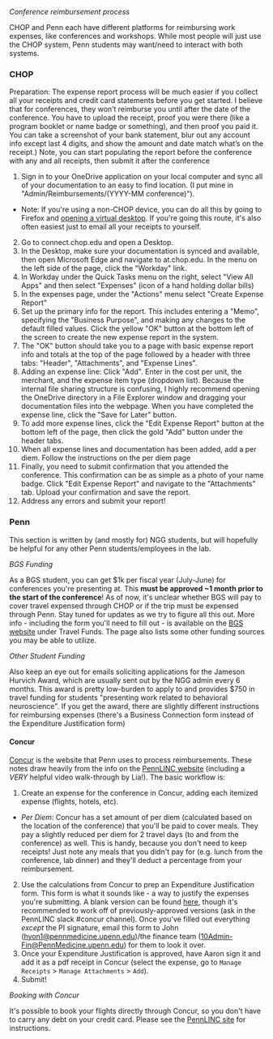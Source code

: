 *Conference reimbursement process*

CHOP and Penn each have different platforms for reimbursing work expenses, like conferences and workshops. While most people will just use the CHOP system, Penn students may want/need to interact with both systems.

### CHOP

Preparation: The expense report process will be much easier if you collect all your receipts and credit card statements before you get started.  I believe that for conferences, they won’t reimburse you until after the date of the conference. You have to upload the receipt, proof you were there (like a program booklet or name badge or something), and then proof you paid it. You can take a screenshot of your bank statement, blur out any account info except last 4 digits, and show the amount and date match what’s on the receipt.) Note, you can start populating the report before the conference with any and all receipts, then submit it after the conference

1. Sign in to your OneDrive application on your local computer and sync all of your documentation to an easy to find location. (I put mine in "Admin/Reimbursements/(YYYY-MM conference)").
  - Note: If you're using a non-CHOP device, you can do all this by going to Firefox and [opening a virtual desktop](https://connect.chop.edu). If you're going this route, it's also often easiest just to email all your receipts to yourself. 
2. Go to connect.chop.edu and open a Desktop. 
3. In the Desktop, make sure your documentation is synced and available, then open Microsoft Edge and navigate to at.chop.edu. In the menu on the left side of the page, click the "Workday" link.
4. In Workday under the Quick Tasks menu on the right, select "View All Apps" and then select "Expenses" (icon of a hand holding dollar bills)
5. In the expenses page, under the "Actions" menu select "Create Expense Report"
6. Set up the primary info for the report. This includes entering a "Memo", specifying the "Business Purpose", and making any changes to the default filled values. Click the yellow "OK" button at the bottom left of the screen to create the new expense report in the system.
7. The "OK" button should take you to a page with basic expense report info and totals at the top of the page followed by a header with three tabs: "Header", "Attachments", and "Expense Lines". 
8. Adding an expense line: Click "Add". Enter in the cost per unit, the merchant, and the expense item type (dropdown list). Because the internal file sharing structure is confusing, I highly recommend opening the OneDrive directory in a File Explorer window and dragging your documentation files into the webpage. When you have completed the expense line, click the "Save for Later" button.
9. To add more expense lines, click the "Edit Expense Report" button at the bottom left of the page, then click the gold "Add" button under the header tabs. 
10. When all expense lines and documentation has been added, add a per diem. Follow the instructions on the per diem page
11. Finally, you need to submit confirmation that you attended the conference. This confirmation can be as simple as a photo of your name badge. Click "Edit Expense Report" and navigate to the "Attachments" tab. Upload your confirmation and save the report.
12. Address any errors and submit your report!

### Penn

This section is written by (and mostly for) NGG students, but will hopefully be helpful for any other Penn students/employees in the lab.

*BGS Funding*

As a BGS student, you can get $1k per fiscal year (July-June) for conferences you're presenting at. This **must be approved ~1 month prior to the start of the conference**! As of now, it's unclear whether BGS will pay to cover travel expensed through CHOP or if the trip must be expensed through Penn. Stay tuned for updates as we try to figure all this out. More info - including the form you'll need to fill out - is available on the [BGS website](https://www.med.upenn.edu/bgs/student-funding.html) under Travel Funds. The page also lists some other funding sources you may be able to utilize.

*Other Student Funding*

Also keep an eye out for emails soliciting applications for the Jameson Hurvich Award, which are usually sent out by the NGG admin every 6 months. This award is pretty low-burden to apply to and provides $750 in travel funding for students "presenting work related to behavioral neuroscience". If you get the award, there are slightly different instructions for reimbursing expenses (there's a Business Connection form instead of the Expenditure Justification form)

#### Concur
[Concur](https://cms.business-services.upenn.edu/penntravel/expense-report.html) is the website that Penn uses to process reimbursements. These notes draw heavily from the info on the [PennLINC website](https://pennlinc.github.io/docs/LabHome/CONCUR_Reimbursement/) (including a *VERY* helpful video walk-through by Lia!). The basic workflow is:

1. Create an expense for the conference in Concur, adding each itemized expense (flights, hotels, etc). 
  - *Per Diem*: Concur has a set amount of per diem (calculated based on the location of the conference) that you'll be paid to cover meals. They pay a slightly reduced per diem for 2 travel days (to and from the conference) as well. This is handy, because you don't need to keep receipts! Just note any meals that you didn't pay for (e.g. lunch from the conference, lab dinner) and they'll deduct a percentage from your reimbursement.
2. Use the calculations from Concur to prep an Expenditure Justification form. This form is what it sounds like - a way to justify the expenses you're submitting. A blank version can be found [here](https://www.med.upenn.edu/ggeb/assets/user-content/Financial%20Forms/penn-a21-form.pdf), though it's recommended to work off of previously-approved versions (ask in the PennLINC slack #concur channel). Once you've filled out everything *except* the PI signature, email this form to John (hyon1@pennmedicine.upenn.edu)/the finance team (10Admin-Fin@PennMedicine.upenn.edu) for them to look it over.
3. Once your Expenditure Justification is approved, have Aaron sign it and add it as a pdf receipt in Concur (select the expense, go to `Manage Receipts` > `Manage Attachments` > `Add`).
4. Submit! 

*Booking with Concur*

It's possible to book your flights directly through Concur, so you don't have to carry any debt on your credit card. Please see the [PennLINC site](https://pennlinc.github.io/docs/LabHome/CONCUR_Reimbursement/#booking-flights-via-concur) for instructions.


